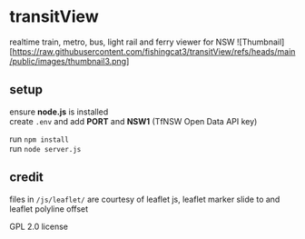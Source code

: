 # transitView

realtime train, metro, bus, light rail and ferry viewer for NSW
![Thumbnail][https://raw.githubusercontent.com/fishingcat3/transitView/refs/heads/main/public/images/thumbnail3.png]

## setup

ensure **node.js** is installed\
create `.env` and add **PORT** and **NSW1** (TfNSW Open Data API key)

run `npm install`\
run `node server.js`

## credit

files in `/js/leaflet/` are courtesy of leaflet js, leaflet marker slide to and leaflet polyline offset

GPL 2.0 license
